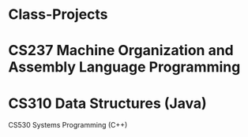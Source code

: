 Class-Projects
==============
CS237 Machine Organization and Assembly Language Programming
============================================================
CS310 Data Structures (Java)
============================
CS530 Systems Programming (C++)
